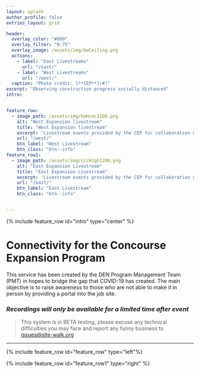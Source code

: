 ```yaml
---
layout: splash
author_profile: false
entries_layout: grid

header:
  overlay_color: "#000"
  overlay_filter: "0.75"
  overlay_image: /assets/img/bwCeiling.png
  actions:
    - label: "East Livestreams"
      url: "/east/"
    - label: "West Livestreams"
      url: "/west/"
  caption: "Photo credit: [**CEP**](#)"
excerpt: "Observing construction progress socially distanced"
intro: 


feature_row:
  - image_path: /assets/img/bwHvac1200.png
    alt: "West Expansion livestream"
    title: "West Expansion livestream"
    excerpt: 'Livestream events provided by the CEP for collaboration on the West construction projects.'
    url: "/west/"
    btn_label: "West Livestream"
    btn_class: "btn--info"
feature_row1:
  - image_path: /assets/img/cccHigh1200.png
    alt: "East Expansion Livestream"
    title: "East Expansion Livestream"
    excerpt: 'Livestream events provided by the CEP for collaboration on the East construction projects.'
    url: "/east/"
    btn_label: "East Livestream"
    btn_class: "btn--info"


---
```


{% include feature_row id="intro" type="center" %}

# Connectivity for the Concourse Expansion Program

This service has been created by the DEN Program Management Team (PMT) in hopes to bridge the gap that COVID-19 has created. The main objective is to raise awareness to those who are not able to make it in person by providing a portal into the job site. 

### _Recordings will only be available for a limited time after event_


> This system is in BETA testing, please excuse any technical difficulties you may face and report any funny business to [issues@site-walk.org](mailto:issues@site-walk.org)

---


{% include feature_row id="feature_row" type="left"%}

{% include feature_row id="feature_row1" type="right" %}